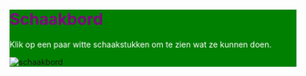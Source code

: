 <html>
<style>
h1{color: purple;}
p{color: white;}
div{background-color: green;}
</style>
<body>
  <div>
  <h1>Schaakbord</h1>
  <p>Klik op een paar witte schaakstukken om te zien wat ze kunnen doen.</p>

<img src="https://user-images.githubusercontent.com/147090825/272998511-528b12ac-ce29-4435-b14f-518566b20138.jpg" alt="schaakbord" usemap="#schaakbord">

<map name="html bestanden">

  <area shape="rect" coords="51,681,131, 602" alt="toren" href="https://user-images.githubusercontent.com/147090825/273023014-913ae89a-dd8d-4d95-bc76-7a8a2fab9603.png">
 <area shape="rect" coords="131,681,209, 602" alt="paard" href="https://user-images.githubusercontent.com/147090825/273023095-ee219106-6038-4947-8cac-2097aea6cb7f.png">
 <area shape="rect" coords="209,681, 285, 602" alt="loper" href="https://user-images.githubusercontent.com/147090825/273023173-56da5854-43cf-40b0-8e90-ece9fc4c8830.jpg">
  <area shape="rect" coords="285,681,363,602" alt="koningin" href="https://user-images.githubusercontent.com/147090825/273023274-452caf2b-d371-48a9-896f-5d7a1ef90145.jpg">
</map>
</div id="div">
</body>
</html>
